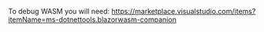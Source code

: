 
To debug WASM you will need: https://marketplace.visualstudio.com/items?itemName=ms-dotnettools.blazorwasm-companion

